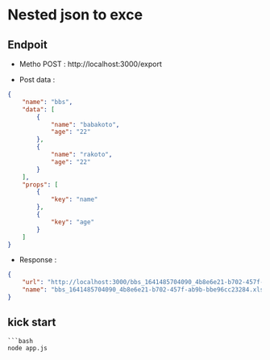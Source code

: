 # Nested json to exce

## Endpoit

- Metho POST : http://localhost:3000/export

- Post data : 
```json
{
    "name": "bbs",
    "data": [
        {
            "name": "babakoto",
            "age": "22"
        },
        {
            "name": "rakoto",
            "age": "22"
        }
    ],
    "props": [
        {
            "key": "name"
        },
        {
            "key": "age"
        }
    ]
}
```
- Response :
```json
{
    "url": "http://localhost:3000/bbs_1641485704090_4b8e6e21-b702-457f-ab9b-bbe96cc23284.xlsx",
    "name": "bbs_1641485704090_4b8e6e21-b702-457f-ab9b-bbe96cc23284.xlsx"
}
```

## kick start
```
```bash
node app.js
```

